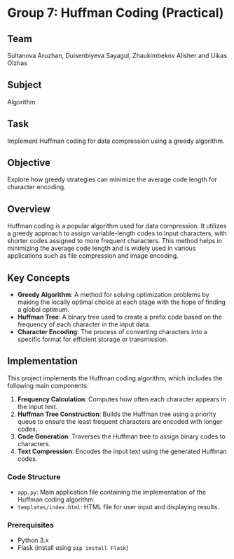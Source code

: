 # Group 7: Huffman Coding (Practical)
## Team
Sultanova Aruzhan, Duisenbiyeva Sayagul, Zhaukimbekov Alisher and Uikas Olzhas

## Subject
Algorithm

## Task
Implement Huffman coding for data compression using a greedy algorithm.

## Objective
Explore how greedy strategies can minimize the average code length for character encoding.

## Overview
Huffman coding is a popular algorithm used for data compression. It utilizes a greedy approach to assign variable-length codes to input characters, with shorter codes assigned to more frequent characters. This method helps in minimizing the average code length and is widely used in various applications such as file compression and image encoding.

## Key Concepts
- **Greedy Algorithm**: A method for solving optimization problems by making the locally optimal choice at each stage with the hope of finding a global optimum.
- **Huffman Tree**: A binary tree used to create a prefix code based on the frequency of each character in the input data.
- **Character Encoding**: The process of converting characters into a specific format for efficient storage or transmission.

## Implementation
This project implements the Huffman coding algorithm, which includes the following main components:

1. **Frequency Calculation**: Computes how often each character appears in the input text.
2. **Huffman Tree Construction**: Builds the Huffman tree using a priority queue to ensure the least frequent characters are encoded with longer codes.
3. **Code Generation**: Traverses the Huffman tree to assign binary codes to characters.
4. **Text Compression**: Encodes the input text using the generated Huffman codes.

### Code Structure
- `app.py`: Main application file containing the implementation of the Huffman coding algorithm.
- `templates/index.html`: HTML file for user input and displaying results.

### Prerequisites
- Python 3.x
- Flask (install using `pip install Flask`)
